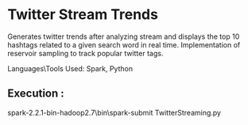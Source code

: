 # Twitter Stream Trends

Generates twitter trends after analyzing stream and displays the top 10 hashtags related to a given search word in real time.
Implementation of reservoir sampling to track popular twitter tags.

Languages\Tools Used: Spark, Python


## Execution :
spark-2.2.1-bin-hadoop2.7\bin\spark-submit TwitterStreaming.py
